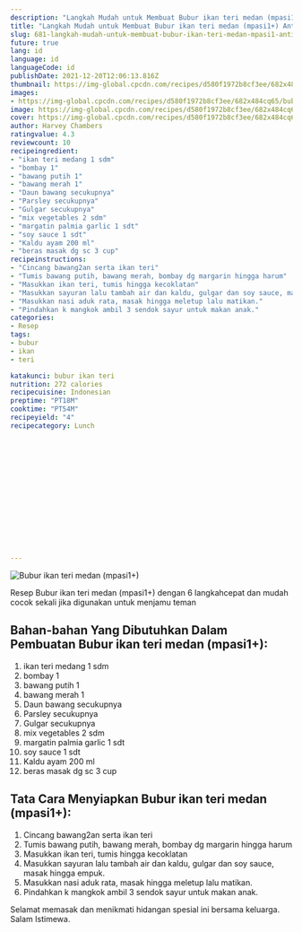 ```yaml
---
description: "Langkah Mudah untuk Membuat Bubur ikan teri medan (mpasi1+) Anti Gagal"
title: "Langkah Mudah untuk Membuat Bubur ikan teri medan (mpasi1+) Anti Gagal"
slug: 681-langkah-mudah-untuk-membuat-bubur-ikan-teri-medan-mpasi1-anti-gagal
future: true
lang: id
language: id
languageCode: id
publishDate: 2021-12-20T12:06:13.816Z 
thumbnail: https://img-global.cpcdn.com/recipes/d580f1972b8cf3ee/682x484cq65/bubur-ikan-teri-medan-mpasi1-foto-resep-utama.webp
images:
- https://img-global.cpcdn.com/recipes/d580f1972b8cf3ee/682x484cq65/bubur-ikan-teri-medan-mpasi1-foto-resep-utama.webp
image: https://img-global.cpcdn.com/recipes/d580f1972b8cf3ee/682x484cq65/bubur-ikan-teri-medan-mpasi1-foto-resep-utama.webp
cover: https://img-global.cpcdn.com/recipes/d580f1972b8cf3ee/682x484cq65/bubur-ikan-teri-medan-mpasi1-foto-resep-utama.webp
author: Harvey Chambers
ratingvalue: 4.3
reviewcount: 10
recipeingredient:
- "ikan teri medang 1 sdm"
- "bombay 1"
- "bawang putih 1"
- "bawang merah 1"
- "Daun bawang secukupnya"
- "Parsley secukupnya"
- "Gulgar secukupnya"
- "mix vegetables 2 sdm"
- "margatin palmia garlic 1 sdt"
- "soy sauce 1 sdt"
- "Kaldu ayam 200 ml"
- "beras masak dg sc 3 cup"
recipeinstructions:
- "Cincang bawang2an serta ikan teri"
- "Tumis bawang putih, bawang merah, bombay dg margarin hingga harum"
- "Masukkan ikan teri, tumis hingga kecoklatan"
- "Masukkan sayuran lalu tambah air dan kaldu, gulgar dan soy sauce, masak hingga empuk."
- "Masukkan nasi aduk rata, masak hingga meletup lalu matikan."
- "Pindahkan k mangkok ambil 3 sendok sayur untuk makan anak."
categories:
- Resep
tags:
- bubur
- ikan
- teri

katakunci: bubur ikan teri 
nutrition: 272 calories
recipecuisine: Indonesian
preptime: "PT18M"
cooktime: "PT54M"
recipeyield: "4"
recipecategory: Lunch


     
    
    
    
    
    
    
    
    
    
    
      
    
---
```



![Bubur ikan teri medan (mpasi1+)](https://img-global.cpcdn.com/recipes/d580f1972b8cf3ee/682x484cq65/bubur-ikan-teri-medan-mpasi1-foto-resep-utama.webp)

Resep Bubur ikan teri medan (mpasi1+)    dengan 6 langkahcepat dan mudah cocok sekali jika digunakan untuk menjamu teman

<!--inarticleads1-->

## Bahan-bahan Yang Dibutuhkan Dalam Pembuatan Bubur ikan teri medan (mpasi1+):

1. ikan teri medang 1 sdm
1. bombay 1
1. bawang putih 1
1. bawang merah 1
1. Daun bawang secukupnya
1. Parsley secukupnya
1. Gulgar secukupnya
1. mix vegetables 2 sdm
1. margatin palmia garlic 1 sdt
1. soy sauce 1 sdt
1. Kaldu ayam 200 ml
1. beras masak dg sc 3 cup



<!--inarticleads2-->

## Tata Cara Menyiapkan Bubur ikan teri medan (mpasi1+):

1. Cincang bawang2an serta ikan teri
1. Tumis bawang putih, bawang merah, bombay dg margarin hingga harum
1. Masukkan ikan teri, tumis hingga kecoklatan
1. Masukkan sayuran lalu tambah air dan kaldu, gulgar dan soy sauce, masak hingga empuk.
1. Masukkan nasi aduk rata, masak hingga meletup lalu matikan.
1. Pindahkan k mangkok ambil 3 sendok sayur untuk makan anak.




Selamat memasak dan menikmati hidangan spesial ini bersama keluarga. Salam Istimewa.
